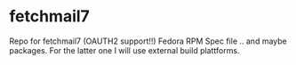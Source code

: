 # fetchmail7
Repo for fetchmail7 (OAUTH2 support!!) Fedora RPM Spec file .. and maybe packages.
For the latter one I will use external build plattforms.
